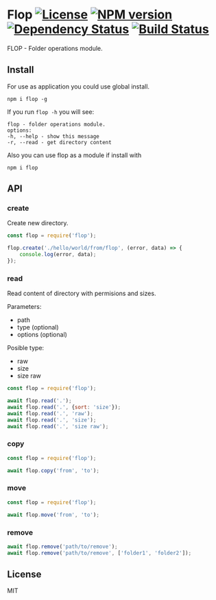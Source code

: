 # Flop [![License][LicenseIMGURL]][LicenseURL] [![NPM version][NPMIMGURL]][NPMURL] [![Dependency Status][DependencyStatusIMGURL]][DependencyStatusURL] [![Build Status][BuildStatusIMGURL]][BuildStatusURL]
[NPMIMGURL]:                https://img.shields.io/npm/v/flop.svg?style=flat
[BuildStatusURL]: https://github.com/coderaiser/flop/actions?query=workflow%3A%22Node+CI%22 "Build Status"
[BuildStatusIMGURL]: https://github.com/coderaiser/flop/workflows/Node%20CI/badge.svg
[DependencyStatusIMGURL]:   https://img.shields.io/david/coderaiser/flop.svg?style=flat
[LicenseIMGURL]:            https://img.shields.io/badge/license-MIT-317BF9.svg?style=flat
[NPMURL]:                   https://npmjs.org/package/flop "npm"
[DependencyStatusURL]:      https://david-dm.org/coderaiser/flop "Dependency Status"
[LicenseURL]:               https://tldrlegal.com/license/mit-license "MIT License"

FLOP - Folder operations module.

## Install
For use as application you could use global install.

```
npm i flop -g
```

If you run `flop -h` you will see:

```
flop - folder operations module.
options:
-h, --help - show this message
-r, --read - get directory content
```

Also you can use flop as a module if install with
```
npm i flop
```

## API

### create
Create new directory.

```js
const flop = require('flop');

flop.create('./hello/world/from/flop', (error, data) => {
    console.log(error, data);
});
```

### read
Read content of directory with permisions and sizes.

Parameters:
- path
- type (optional)
- options (optional)

Posible type:
- raw
- size
- size raw

```js
const flop = require('flop');

await flop.read('.');
await flop.read('.', {sort: 'size'});
await flop.read('.', 'raw');
await flop.read('.', 'size');
await flop.read('.', 'size raw');
```

### copy

```js
const flop = require('flop');

await flop.copy('from', 'to');
```

### move

```js
const flop = require('flop');

await flop.move('from', 'to');
```

### remove

```js
await flop.remove('path/to/remove');
await flop.remove('path/to/remove', ['folder1', 'folder2']);
```

## License

MIT

